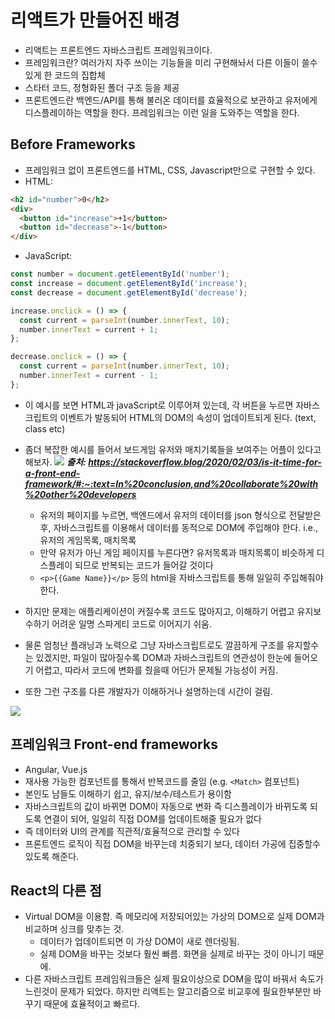 # 리액트가 만들어진 배경

- 리액트는 프론트엔드 자바스크립트 프레임워크이다.
- 프레임워크란? 여러가지 자주 쓰이는 기능들을 미리 구현해놔서 다른 이들이 쓸수 있게 한 코드의 집합체
- 스타터 코드, 정형화된 폴더 구조 등을 제공
- 프론트엔드란 백엔드/API를 통해 불러온 데이터를 효율적으로 보관하고 유저에게 디스플레이하는 역할을 한다. 프레임워크는 이런 일을 도와주는 역할을 한다.

## Before Frameworks

- 프레임워크 없이 프론트엔드를 HTML, CSS, Javascript만으로 구현할 수 있다. 
- HTML:
```html
<h2 id="number">0</h2>
<div>
  <button id="increase">+1</button>
  <button id="decrease">-1</button>
</div>
```

- JavaScript:
```js
const number = document.getElementById('number');
const increase = document.getElementById('increase');
const decrease = document.getElementById('decrease');

increase.onclick = () => {
  const current = parseInt(number.innerText, 10);
  number.innerText = current + 1;
};

decrease.onclick = () => {
  const current = parseInt(number.innerText, 10);
  number.innerText = current - 1;
};
```

- 이 예시를 보면 HTML과 javaScript로 이루어져 있는데, 각 버튼을 누르면 자바스크립트의 이벤트가 발동되어 HTML의 DOM의 속성이 업데이트되게 된다. (text, class etc)
- 좀더 복잡한 예시를 들어서 보드게임 유저와 매치기록들을 보여주는 어플이 있다고 해보자.
![](https://lh5.googleusercontent.com/Omxe7H15cZuwKDbnxiTvKKYypLqqrOMPjvt4ftnrvOMaRj7AVAu8Ei6_xtUm_vEnA2heE9RyCl3EaLgrd7w7Mr7ahVdurW07GRDmwF3TNfiLJdvD8nR-LKH4ZOX84nPvxenGbFzS)
***출처: https://stackoverflow.blog/2020/02/03/is-it-time-for-a-front-end-framework/#:~:text=In%20conclusion,and%20collaborate%20with%20other%20developers***

    - 유저의 페이지를 누르면, 백엔드에서 유저의 데이터를 json 형식으로 전달받은후, 자바스크립트를 이용해서 데이터를 동적으로 DOM에 주입해야 한다. i.e., 유저의 게임목록, 매치목록
    - 만약 유저가 아닌 게임 페이지를 누른다면? 유저목록과 매치목록이 비슷하게 디스플레이 되므로 반복되는 코드가 들어갈 것이다
    - ```<p>{{Game Name}}</p>``` 등의 html을 자바스크립트를 통해 일일히 주입해줘야한다.

- 하지만 문제는 애플리케이션이 커질수록 코드도 많아지고, 이해하기 어렵고 유지보수하기 어려운 일명 스파게티 코드로 이어지기 쉬움.
- 물론 엄청난 플래닝과 노력으로 그냥 자바스크립트로도 깔끔하게 구조를 유지할수는 있겠지만, 파일이 많아질수록 DOM과 자바스크립트의 연관성이 한눈에 들어오기 어렵고, 따라서 코드에 변화를 줬을때 어딘가 문제될 가능성이 커짐.
- 또한 그런 구조를 다른 개발자가 이해하거나 설명하는데 시간이 걸림.

![](https://i.imgur.com/mJftTBq.png)

## 프레임워크 Front-end frameworks
- Angular, Vue.js
- 재사용 가능한 컴포넌트를 통해서 반복코드를 줄임 (e.g. ```<Match>``` 컴포넌트)
- 본인도 남들도 이해하기 쉽고, 유지/보수/테스트가 용이함
- 자바스크립트의 값이 바뀌면 DOM이 자동으로 변화 즉 디스플레이가 바뀌도록 되도록 연결이 되어, 일일히 직접 DOM를 업데이트해줄 필요가 없다
- 즉 데이터와 UI의 관계를 직관적/효율적으로 관리할 수 있다
- 프론트엔드 로직이 직접 DOM을 바꾸는데 치중되기 보다, 데이터 가공에 집중할수 있도록 해준다.

## React의 다른 점
- Virtual DOM을 이용함. 즉 메모리에 저장되어있는 가상의 DOM으로 실제 DOM과 비교하며 싱크를 맞추는 것.
    - 데이터가 업데이트되면 이 가상 DOM이 새로 렌더링됨.
    - 실제 DOM을 바꾸는 것보다 훨씬 빠름. 화면을 실제로 바꾸는 것이 아니기 때문에.
- 다른 자바스크립트 프레임워크들은 실제 필요이상으로 DOM을 많이 바꿔서 속도가 느린것이 문제가 되었다. 하지만 리액트는 알고리즘으로 비교후에 필요한부분만 바꾸기 때문에 효율적이고 빠르다.
